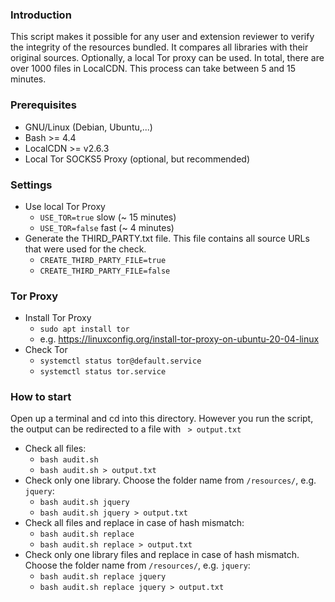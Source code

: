 ### Introduction
This script makes it possible for any user and extension reviewer to verify the integrity of the resources bundled. It compares all libraries with their original sources. Optionally, a local Tor proxy can be used. In total, there are over 1000 files in LocalCDN. This process can take between 5 and 15 minutes.

### Prerequisites
* GNU/Linux (Debian, Ubuntu,...)
* Bash >= 4.4
* LocalCDN >= v2.6.3
* Local Tor SOCKS5 Proxy (optional, but recommended)


### Settings
* Use local Tor Proxy
  * `USE_TOR=true` slow (~ 15 minutes)
  * `USE_TOR=false` fast (~ 4 minutes)
* Generate the THIRD_PARTY.txt file. This file contains all source URLs that were used for the check.
  * `CREATE_THIRD_PARTY_FILE=true`
  * `CREATE_THIRD_PARTY_FILE=false`


### Tor Proxy
* Install Tor Proxy
  * `sudo apt install tor`
  * e.g. https://linuxconfig.org/install-tor-proxy-on-ubuntu-20-04-linux
* Check Tor
  * `systemctl status tor@default.service`
  * `systemctl status tor.service`


### How to start
Open up a terminal and cd into this directory. However you run the script, the output can be redirected to a file with ` > output.txt`
* Check all files:
  * `bash audit.sh`
  * `bash audit.sh > output.txt`
* Check only one library. Choose the folder name from `/resources/`, e.g. `jquery`:
  * `bash audit.sh jquery`
  * `bash audit.sh jquery > output.txt`
* Check all files and replace in case of hash mismatch:
  * `bash audit.sh replace`
  * `bash audit.sh replace > output.txt`
* Check only one library files and replace in case of hash mismatch. Choose the folder name from `/resources/`, e.g. `jquery`:
  * `bash audit.sh replace jquery`
  * `bash audit.sh replace jquery > output.txt`
